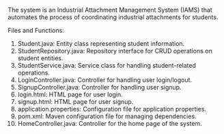 The system is an Industrial Attachment Management System (IAMS) that automates the process of coordinating industrial attachments for students.

Files and Functions:
1. Student.java: Entity class representing student information.
2. StudentRepository.java: Repository interface for CRUD operations on student entities.
3. StudentService.java: Service class for handling student-related operations.
4. LoginController.java: Controller for handling user login/logout.
5. SignupController.java: Controller for handling user signup.
6. login.html: HTML page for user login.
7. signup.html: HTML page for user signup.
8. application.properties: Configuration file for application properties.
9. pom.xml: Maven configuration file for managing dependencies.
10. HomeController.java: Controller for the home page of the system.

